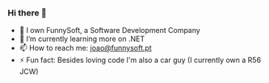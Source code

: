 ### Hi there 👋

- 🔭 I own FunnySoft, a Software Development Company
- 🌱 I’m currently learning more on .NET
- 📫 How to reach me: joao@funnysoft.pt
- ⚡ Fun fact: Besides loving code I'm also a car guy (I currently own a R56 JCW)

<!--
**jonaspauleta/jonaspauleta** is a ✨ _special_ ✨ repository because its `README.md` (this file) appears on your GitHub profile.

Here are some ideas to get you started:

- 🔭 I’m currently working on ...
- 🌱 I’m currently learning ...
- 👯 I’m looking to collaborate on ...
- 🤔 I’m looking for help with ...
- 💬 Ask me about ...
- 📫 How to reach me: ...
- 😄 Pronouns: ...
- ⚡ Fun fact: ...
-->
